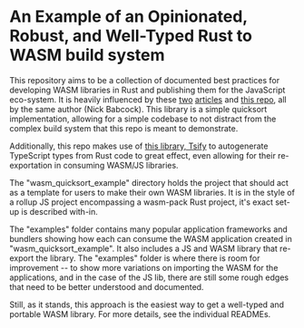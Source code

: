 # An Example of an Opinionated, Robust, and Well-Typed Rust to WASM build system

This repository aims to be a collection of documented best practices for developing WASM libraries in Rust and publishing them for the JavaScript eco-system. It is heavily influenced by these [two](https://nickb.dev/blog/results-of-authoring-a-js-library-with-rust-and-wasm/) [articles](https://nickb.dev/blog/recommendations-when-publishing-a-wasm-library/) and [this repo](https://github.com/nickbabcock/jomini/), all by the same author (Nick Babcock). This library is a simple quicksort implementation, allowing for a simple codebase to not distract from the complex build system that this repo is meant to demonstrate.

Additionally, this repo makes use of [this library, Tsify](https://github.com/madonoharu/tsify) to autogenerate TypeScript types from Rust code to great effect, even allowing for their re-exportation in consuming WASM/JS libraries.

The "wasm_quicksort_example" directory holds the project that should act as a template for users to make their own WASM libraries. It is in the style of a rollup JS project encompassing a wasm-pack Rust project, it's exact set-up is described with-in.

The "examples" folder contains many popular application frameworks and bundlers showing how each can consume the WASM application created in "wasm_quicksort_example". It also includes a JS and WASM library that re-export the library. The "examples" folder is where there is room for improvement -- to show more variations on importing the WASM for the applications, and in the case of the JS lib, there are still some rough edges that need to be better understood and documented.

Still, as it stands, this approach is the easiest way to get a well-typed and portable WASM library. For more details, see the individual READMEs.
